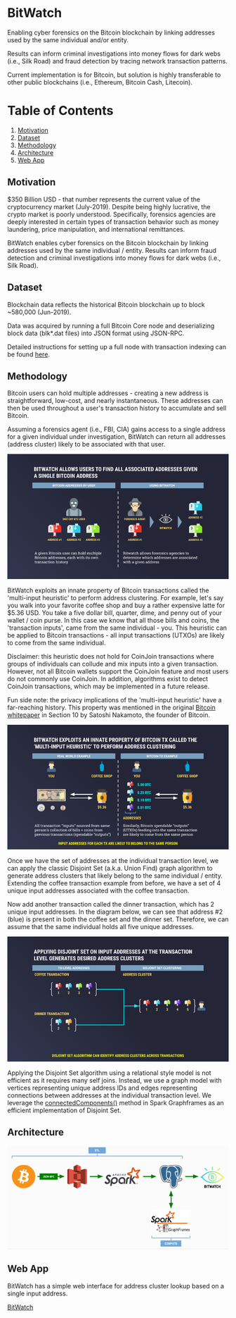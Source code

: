 # BitWatch

Enabling cyber forensics on the Bitcoin blockchain by linking addresses used by the same individual and/or entity.

Results can inform criminal investigations into money flows for dark webs (i.e., Silk Road) and fraud detection by tracing network transaction patterns.

Current implementation is for Bitcoin, but solution is highly transferable to other public blockchains (i.e., Ethereum, Bitcoin Cash, Litecoin).

# Table of Contents
1. [Motivation](README.md#Motivation)
2. [Dataset](README.md#Dataset)
3. [Methodology](README.md#Methodology)
4. [Architecture](README.md#Architecture)
5. [Web App](README.md#Web-App)

## Motivation

$350 Billion USD - that number represents the current value of the cryptocurrency market (July-2019).
Despite being highly lucrative, the crypto market is poorly understood.
Specifically, forensics agencies are deeply interested in certain types of transaction behavior such as money laundering, price manipulation, and international remittances.

BitWatch enables cyber forensics on the Bitcoin blockchain by linking addresses used by the same individual / entity. Results can inform fraud detection and criminal investigations into money flows for dark webs (i.e., Silk Road).


## Dataset

Blockchain data reflects the historical Bitcoin blockchain up to block ~580,000 (Jun-2019).

Data was acquired by running a full Bitcoin Core node and deserializing block data (blk*.dat files) into JSON format using JSON-RPC.

Detailed instructions for setting up a full node with transaction indexing can be found [here](https://www.buildblockchain.tech/blog/btc-node-developers-guide).


## Methodology

Bitcoin users can hold multiple addresses - creating a new address is straightforward, low-cost, and nearly instantaneous.
These addresses can then be used throughout a user's transaction history to accumulate and sell Bitcoin.

Assuming a forensics agent (i.e., FBI, CIA) gains access to a single address for a given individual under investigation, BitWatch can return all addresses (address cluster) likely to be associated with that user.

![Image of Method1](images/method1.png)


BitWatch exploits an innate property of Bitcoin transactions called the 'multi-input heuristic' to perform address clustering.
For example, let's say you walk into your favorite coffee shop and buy a rather expensive latte for $5.36 USD. You take a five dollar bill, quarter, dime, and penny out of your wallet / coin purse.
In this case we know that all those bills and coins, the 'transaction inputs', came from the same individual - you.
This heuristic can be applied to Bitcoin transactions - all input transactions (UTXOs) are likely to come from the same individual.

Disclaimer: this heuristic does not hold for CoinJoin transactions where groups of individuals can collude and mix inputs into a given transaction.
However, not all Bitcoin wallets support the CoinJoin feature and most users do not commonly use CoinJoin.
In addition, algorithms exist to detect CoinJoin transactions, which may be implemented in a future release.

Fun side note: the privacy implications of the 'multi-input heuristic' have a far-reaching history.
This property was mentioned in the original [Bitcoin whitepaper](https://bitcoin.org/bitcoin.pdf) in Section 10 by Satoshi Nakamoto, the founder of Bitcoin.

![Image of Method1](images/method2.png)


Once we have the set of addresses at the individual transaction level, we can apply the classic Disjoint Set (a.k.a. Union Find) graph algorithm to generate address clusters that likely belong to the same individual / entity.
Extending the coffee transaction example from before, we have a set of 4 unique input addresses associated with the coffee transaction.

Now add another transaction called the dinner transaction, which has 2 unique input addresses.
In the diagram below, we can see that address #2 (blue) is present in both the coffee set and the dinner set.
Therefore, we can assume that the same individual holds all five unique addresses.

![Image of Method1](images/method3.png)

Applying the Disjoint Set algorithm using a relational style model is not efficient as it requires many self joins.
Instead, we use a graph model with vertices representing unique address IDs and edges representing connections between addresses at the individual transaction level.
We leverage the [connectedComponents()](https://docs.databricks.com/spark/latest/graph-analysis/graphframes/user-guide-scala.html#connected-components) method in Spark Graphframes as an efficient implementation of Disjoint Set.


## Architecture

![Image of Pipeline](images/pipeline.png)



## Web App

BitWatch has a simple web interface for address cluster lookup based on a single input address.

[BitWatch](https://www.mycelias.com)
